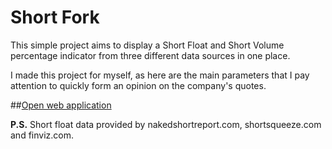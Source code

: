 # Short Fork

This simple project aims to display a Short Float and Short Volume percentage indicator from three different data sources in one place. 

I made this project for myself, as here are the main parameters that I pay attention to quickly form an opinion on the company's quotes.

##[Open web application](https://short-fork.herokuapp.com)


**P.S.** Short float data provided by nakedshortreport.com, shortsqueeze.com and finviz.com.
